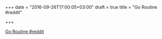 +++
date = "2016-09-26T17:00:05+03:00"
draft = true
title = "Go Routine  #reddit"

+++

<p><a href="https://t.co/h1xzg8aYaz">Go Routine  #reddit</a></p>
